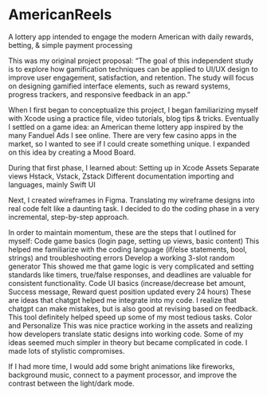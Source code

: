 # AmericanReels
A lottery app intended to engage the modern American with daily rewards, betting, &amp; simple payment processing

This was my original project proposal:
“The goal of this independent study is to explore how gamification techniques can be applied to UI/UX design to improve user engagement, satisfaction, and retention. The study will focus on designing gamified interface elements, such as reward systems, progress trackers, and responsive feedback in an app.” 
  
When I first began to conceptualize this project, I began familiarizing myself with Xcode using a practice file, video tutorials, blog tips & tricks. Eventually I settled on a game idea: an American theme lottery app inspired by the many Fanduel Ads I see online. There are very few casino apps in the market, so I wanted to see if I could create something unique. I expanded on this idea by creating a Mood Board. 

During that first phase, I learned about:
Setting up in Xcode
Assets
Separate views
Hstack, Vstack, Zstack
Different documentation importing and languages, mainly Swift UI

Next, I created wireframes in Figma. Translating my wireframe designs into real code felt like a daunting task. I decided to do the coding phase in a very incremental, step-by-step approach. 

In order to maintain momentum, these are the steps that I outlined for myself:
Code game basics (login page, setting up views, basic content)
This helped me familiarize with the coding language (if/else statements, bool, strings) and troubleshooting errors
Develop a working 3-slot random generator
This showed me that game logic is very complicated and setting standards like timers, true/false responses, and deadlines are valuable for consistent functionality.
Code UI basics (increase/decrease bet amount, Success message, Reward quest position updated every 24 hours)
These are ideas that chatgpt helped me integrate into my code. I realize that chatgpt can make mistakes, but is also good at revising based on feedback. This tool definitely helped speed up some of my most tedious tasks.
Color and Personalize
This was nice practice working in the assets and realizing how developers translate static designs into working code. Some of my ideas seemed much simpler in theory but became complicated in code. I made lots of stylistic compromises.

If I had more time, I would add some bright animations like fireworks, background music, connect to a payment processor, and improve the contrast between the light/dark mode. 
